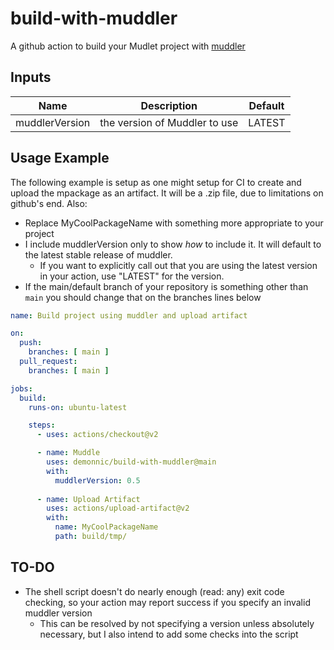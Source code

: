 # build-with-muddler

A github action to build your Mudlet project with [muddler](https://github.com/demonnic/muddler)

## Inputs

Name | Description | Default
--- | --- | ---
muddlerVersion | the version of Muddler to use | LATEST

## Usage Example

The following example is setup as one might setup for CI to create and upload the mpackage as an artifact.
It will be a .zip file, due to limitations on github's end.
Also:

* Replace MyCoolPackageName with something more appropriate to your project
* I include muddlerVersion only to show *how* to include it. It will default to the latest stable release of muddler.
  * If you want to explicitly call out that you are using the latest version in your action, use "LATEST" for the version.
* If the main/default branch of your repository is something other than `main` you should change that on the branches lines below

```yaml
name: Build project using muddler and upload artifact

on:
  push:
    branches: [ main ]
  pull_request:
    branches: [ main ]

jobs:
  build:
    runs-on: ubuntu-latest

    steps:
      - uses: actions/checkout@v2

      - name: Muddle
        uses: demonnic/build-with-muddler@main
        with:
          muddlerVersion: 0.5
      
      - name: Upload Artifact
        uses: actions/upload-artifact@v2
        with:
          name: MyCoolPackageName
          path: build/tmp/

```

## TO-DO

* The shell script doesn't do nearly enough (read: any) exit code checking, so your action may report success if you specify an invalid muddler version
  * This can be resolved by not specifying a version unless absolutely necessary, but I also intend to add some checks into the script
